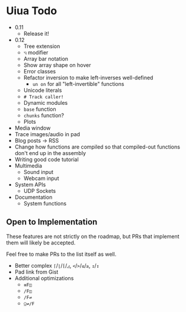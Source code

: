 # Uiua Todo

- 0.11
  - Release it!
- 0.12
  - Tree extension
  - `◹` modifier
  - Array bar notation
  - Show array shape on hover
  - Error classes
  - Refactor inversion to make left-inverses well-defined
    - `un on` for all "left-invertible" functions
  - Unicode literals
  - `# Track caller!`
  - Dynamic modules
  - `base` function
  - `chunks` function?
  - Plots
- Media window
- Trace images/audio in pad
- Blog posts -> RSS
- Change how functions are compiled so that compiled-out functions don't end up in the assembly
- Writing good code tutorial
- Multimedia
  - Sound input
  - Webcam input
- System APIs
  - UDP Sockets
- Documentation
  - System functions

## Open to Implementation

These features are not strictly on the roadmap, but PRs that implement them will likely be accepted.

Feel free to make PRs to the list itself as well.

- Better complex `⌈`/`⌊`/`⁅`/`◿`, `<`/`>`/`≤`/`≥`, `↥`/`↧`
- Pad link from Gist
- Additional optimizations
  - `≡F◫`
  - `/F◫`
  - `/F⇌`
  - `⍜⇌/F`
